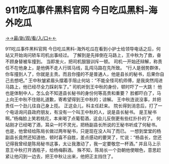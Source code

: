 # 911吃瓜事件黑料官网 今日吃瓜黑料-海外吃瓜


<a href="https://senfoop.com">→→最/新/观/看/入/口←←</a>


911吃瓜事件黑料官网 今日吃瓜黑料-海外吃瓜在看到小护士给领导电话之后，何站又开始询问轿车司机出事经过。
了解到是先摔倒在马路上，王中秋为了救，奋不顾身替被车撞到。
当即发火，把司机狠狠训斥一顿。
司机一开始还辩解，称责任不在他身上，是他俩不走人行斑马线，乱闯马路在先所致。
“行人是弱势群体，你车撞到人了，你就是主责。而且你撞的不是普通人，他是县长的秘书，后果你自己去想吧。”
王中秋皱紧眉头摆着手阻止何站：“不能全怪司机师傅，是我突然闯进马路上，他已经尽全力踩刹车了。”
司机听到王中秋的身份，顿时吓了一大跳！
他也是体制中人，怎么会不知道县长秘书的身份何等高贵和重要？
脸都吓白了，马上向王中秋不住赔礼道歉，寄希望得到王中秋的；谅解。
王中秋连说没事，并把责任一个劲儿往自己身上揽。
正这会儿，科主任赶来。
院长得到消息后，打了一个电话询问县政府朋友，有没有一个叫王中秋的人，说是县长秘书。
是王秘书啊。”杨梅脸上笑若桃花，本来喝了点葡萄酒，这会儿反倒更有些红扑扑的了。
何站刚才已经喝了酒，耳朵一时不灵光，把杨副县长所说的王秘书听成了何秘书。
也是，他曾经给陈局长做过两年秘书，只是现在没人叫了而已。
一想到堂堂的杨副县长竟然还知道他，顿时喜不自胜，差点感动的要哭了，忙说：“杨县长，您还记得我曾经是陈局秘书这事，太让我激动了，我一定要敬您一杯酒。”
并且马上示意王中秋打开酒瓶子，给杨梅斟酒。
殊不知，陈局长一个劲朝他使眼色，意思赶紧让他闪到一边去，把王中秋让出来，他把正主挡住了。
